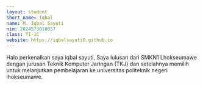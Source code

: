 ```yaml
---
layout: student
short_name: Iqbal
name: M. Iqbal Sayuti
nim: 2024573010057
class: TI-1C
website: https://iqbalsayuti0.github.io
---
```

Halo perkenalkan saya iqbal sayuti, Saya lulusan dari SMKN1 Lhokseumawe dengan jurusan Teknik Komputer Jaringan (TKJ)
dan setelahnya memilih untuk melanjutkan pembelajaran ke universitas politeknik negeri lhokseumawe.
